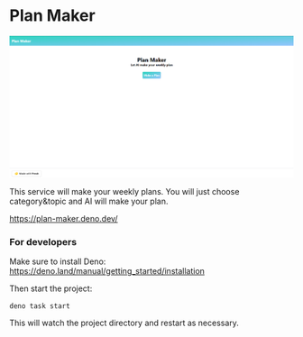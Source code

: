 # Plan Maker

![](https://github.com/mugi0096/plan-maker-frontend/blob/main/static/readme-image.png?raw=true)

This service will make your weekly plans. You will just choose category&topic and AI will make your plan.

https://plan-maker.deno.dev/

### For developers

Make sure to install Deno: https://deno.land/manual/getting_started/installation

Then start the project:

```
deno task start
```

This will watch the project directory and restart as necessary.
